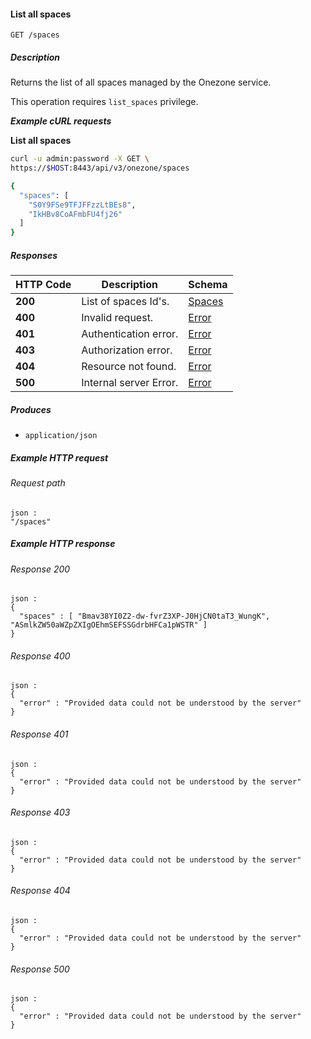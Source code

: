 
<a name="list_spaces"></a>
#### List all spaces
```
GET /spaces
```


##### Description
Returns the list of all spaces managed by the Onezone service.

This operation requires `list_spaces` privilege.

***Example cURL requests***

**List all spaces**
```bash
curl -u admin:password -X GET \
https://$HOST:8443/api/v3/onezone/spaces

{
  "spaces": [
    "S0Y9FSe9TFJFFzzLtBEs8",
    "IkHBv8CoAFmbFU4fj26"
  ]
}
```


##### Responses

|HTTP Code|Description|Schema|
|---|---|---|
|**200**|List of spaces Id's.|[Spaces](../definitions/Spaces.md#spaces)|
|**400**|Invalid request.|[Error](../definitions/Error.md#error)|
|**401**|Authentication error.|[Error](../definitions/Error.md#error)|
|**403**|Authorization error.|[Error](../definitions/Error.md#error)|
|**404**|Resource not found.|[Error](../definitions/Error.md#error)|
|**500**|Internal server Error.|[Error](../definitions/Error.md#error)|


##### Produces

* `application/json`


##### Example HTTP request

###### Request path
```
json :
"/spaces"
```


##### Example HTTP response

###### Response 200
```
json :
{
  "spaces" : [ "Bmav38YI0Z2-dw-fvrZ3XP-J0HjCN0taT3_WungK", "ASmlkZW50aWZpZXIgOEhmSEFSSGdrbHFCa1pWSTR" ]
}
```


###### Response 400
```
json :
{
  "error" : "Provided data could not be understood by the server"
}
```


###### Response 401
```
json :
{
  "error" : "Provided data could not be understood by the server"
}
```


###### Response 403
```
json :
{
  "error" : "Provided data could not be understood by the server"
}
```


###### Response 404
```
json :
{
  "error" : "Provided data could not be understood by the server"
}
```


###### Response 500
```
json :
{
  "error" : "Provided data could not be understood by the server"
}
```



